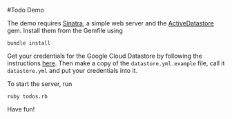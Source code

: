 #Todo Demo

The demo requires [Sinatra](http://www.sinatrarb.com/), a simple web server and the [ActiveDatastore](https://github.com/sudhirj/active_datastore) gem. Install them from the Gemfile using

	bundle install

Get your credentials for the Google Cloud Datastore by following the instructions [here](https://developers.google.com/datastore/docs/activate#google_cloud_datastore_from_other_platforms). Then make a copy of the `datastore.yml.example` file, call it `datastore.yml` and put your credentials into it.

To start the server, run

	ruby todos.rb

Have fun!